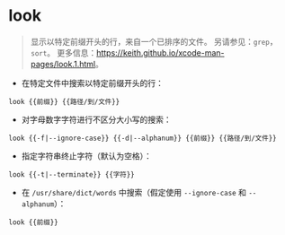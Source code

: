 # look

> 显示以特定前缀开头的行，来自一个已排序的文件。
> 另请参见：`grep`，`sort`。
> 更多信息：<https://keith.github.io/xcode-man-pages/look.1.html>。

- 在特定文件中搜索以特定前缀开头的行：

`look {{前缀}} {{路径/到/文件}}`

- 对字母数字字符进行不区分大小写的搜索：

`look {{-f|--ignore-case}} {{-d|--alphanum}} {{前缀}} {{路径/到/文件}}`

- 指定字符串终止字符（默认为空格）：

`look {{-t|--terminate}} {{字符}}`

- 在 `/usr/share/dict/words` 中搜索（假定使用 `--ignore-case` 和 `--alphanum`）：

`look {{前缀}}`